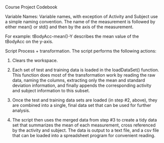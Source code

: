 Course Project Codebook


Variable Names:
Variable names, with exception of Activity and Subject use a simple naming convention.
The name of the measurement is followed by either mean() or std() and then by the axis of the measurement.

For example:
tBodyAcc-mean()-Y describes the mean value of the tBodyAcc on the y-axis.



Script Process + transformation.
The script performs the following actions:

1. Clears the workspace.
2. Each set of test and training data is loaded in the loadDataSet() function.  This function does most of the
   transformation work by reading the raw data, naming the columns, extracting only the mean and standard deviation
   information, and finally appends the corresponding activity and subject information to this subset.
   
3. Once the test and training data sets are loaded (in step #2, above), they are combined into a single, final data
   set that can be used for further analysis.

4. The script then uses the merged data from step #3 to create a tidy data set that summarizes the mean of each
   measurement, cross referenced by the activity and subject.  The data is output to a text file, and a csv file
   that can be loaded into a spreadsheet program for convenient reading.
